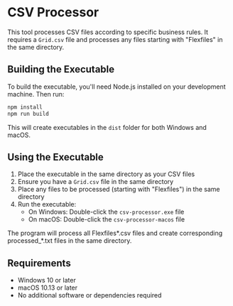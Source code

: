 # CSV Processor

This tool processes CSV files according to specific business rules. It requires a `Grid.csv` file and processes any files starting with "Flexfiles" in the same directory.

## Building the Executable

To build the executable, you'll need Node.js installed on your development machine. Then run:

```bash
npm install
npm run build
```

This will create executables in the `dist` folder for both Windows and macOS.

## Using the Executable

1. Place the executable in the same directory as your CSV files
2. Ensure you have a `Grid.csv` file in the same directory
3. Place any files to be processed (starting with "Flexfiles") in the same directory
4. Run the executable:
   - On Windows: Double-click the `csv-processor.exe` file
   - On macOS: Double-click the `csv-processor-macos` file

The program will process all Flexfiles*.csv files and create corresponding processed_*.txt files in the same directory.

## Requirements

- Windows 10 or later
- macOS 10.13 or later
- No additional software or dependencies required 